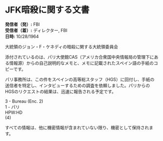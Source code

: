 # JFK暗殺に関する文書

**発信者（発）:** FBI  
**受信者（着）:** ディレクター, FBI  
**日時:** 10/28/1964  

大統領のジョン・F・ケネディの暗殺に関する大統領委員会

添付されているのは、パリ大使館CAS（アメリカ合衆国中央情報局の管理下にある情報源）からの自己説明的なメモと、メモに記載されたスペイン語の手紙のコピーです。

パリ事務所は、この件をスペインの高等総スタッフ（HGS）に回付し、手紙の送信者を特定し、インタビューするための調査を依頼しました。パリからのHGSのリクエストの結果は、迅速に報告される予定です。

3 - Bureau (Enc. 2)  
1 - パリ  
HPW:HD  
(4)  

すべての情報は、他に機密情報が含まれていない限り、機密として保持されます。